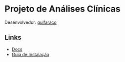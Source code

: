 # Projeto de Análises Clínicas

Desenvolvedor: [guifaraco](https://github.com/guifaraco)

## Links

- [Docs](docs/README.md)
- [Guia de Instalação](analisesclinicas/README.md)
